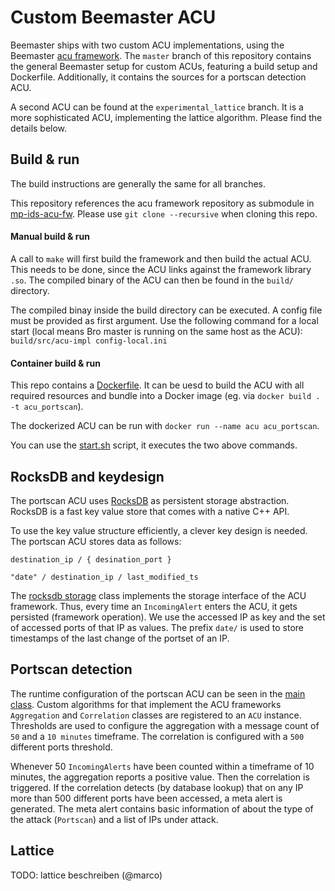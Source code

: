 # Custom Beemaster ACU

Beemaster ships with two custom ACU implementations, using the Beemaster [acu framework](https://git.informatik.uni-hamburg.de/iss/mp-ids-acu-fw). The `master` branch of this repository contains the general Beemaster setup for custom ACUs, featuring a build setup and Dockerfile. Additionally, it contains the sources for a portscan detection ACU.

A second ACU can be found at the `experimental_lattice` branch. It is a more sophisticated ACU, implementing the lattice algorithm. Please find the details below.

## Build & run

The build instructions are generally the same for all branches.

This repository references the acu framework repository as submodule in [mp-ids-acu-fw](mp-ids-acu-fw). Please use `git clone --recursive` when cloning this repo.


#### Manual build & run

A call to `make` will first build the framework and then build the actual ACU. This needs to be done, since the ACU links against the framework library `.so`. The compiled binary of the ACU can then be found in the `build/` directory.

The compiled binay inside the build directory can be executed. A config file must be provided as first argument. Use the following command for a local start (local means Bro master is running on the same host as the ACU): `build/src/acu-impl config-local.ini`

#### Container build & run

This repo contains a [Dockerfile](Dockerfile). It can be uesd to build the ACU with all required resources and bundle into a Docker image (eg. via `docker build . -t acu_portscan`).

The dockerized ACU can be run with `docker run --name acu acu_portscan`.

You can use the [start.sh](start.sh) script, it executes the two above commands.


## RocksDB and keydesign

The portscan ACU uses [RocksDB](http://rocksdb.org) as persistent storage abstraction. RocksDB is a fast key value store that comes with a native C++ API.

To use the key value structure efficiently, a clever key design is needed. The portscan ACU stores data as follows:

`destination_ip / { desination_port }`

`"date" / destination_ip / last_modified_ts`

The [rocksdb storage](src/rocks_storage.h) class implements the storage interface of the ACU framework. Thus, every time an `IncomingAlert` enters the ACU, it gets persisted (framework operation). We use the accessed IP as key and the set of accessed ports of that IP as values. The prefix `date/` is used to store timestamps of the last change of the portset of an IP.

## Portscan detection

The runtime configuration of the portscan ACU can be seen in the [main class](src/main.cc). Custom algorithms for that implement the ACU frameworks `Aggregation` and `Correlation` classes are registered to an `ACU` instance. Thresholds are used to configure the aggregation with a message count of `50` and a `10 minutes` timeframe. The correlation is configured with a `500` different ports threshold.

Whenever 50 `IncomingAlerts` have been counted within a timeframe of 10 minutes, the aggregation reports a positive value. Then the correlation is triggered. If the correlation detects (by database lookup) that on any IP more than 500 different ports have been accessed, a meta alert is generated. The meta alert contains basic information of about the type of the attack (`Portscan`) and a list of IPs under attack.


## Lattice

TODO: lattice beschreiben (@marco)